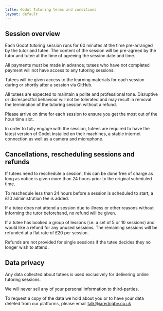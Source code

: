 ```yaml
---
title: Godot Tutoring terms and conditions
layout: default
---
```


## Session overview

Each Godot tutoring session runs for 60 minutes at the time pre-arranged by the tutor and tutee. The content of the session will be pre-agreed by the tutor and tutee at the time of agreeing the session date and time.

All payments must be made in advance; tutees who have not completed payment will not have access to any tutoring sessions.

Tutees will be given access to the learning materials for each session during or shortly after a session via GitHub.

All tutees are expected to maintain a polite and professional tone. Disruptive or disrespectful behaviour will not be tolerated and may result in removal the termination of the tutoring session without a refund.

Please arrive on time for each session to ensure you get the most out of the hour time slot.

In order to fully engage with the session, tutees are required to have the latest version of Godot installed on their machines, a stable internet connection as well as a camera and microphone.

## Cancellations, rescheduling sessions and refunds

If tutees need to reschedule a session, this can be done free of charge as long as notice is given more than 24 hours prior to the original scheduled time.

To reschedule less than 24 hours before a session is scheduled to start, a £10 administration fee is added.

If a tutee does not attend a session due to illness or other reasons without informing the tutor beforehand, no refund will be given.

If a tutee has booked a group of lessons (i.e. a set of 5 or 10 sessions) and would like a refund for any unused sessions. The remaining sessions will be refunded at a flat rate of £20 per session.

Refunds are not provided for single sessions if the tutee decides they no longer wish to attend.

## Data privacy

Any data collected about tutees is used exclusively for delivering online tutoring sessions.

We will never sell any of your personal information to third-parties.

To request a copy of the data we hold about you or to have your data deleted from our platforms, please email [talk@jaredrigby.co.uk](mailto:talk@jaredrigby.co.uk)